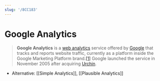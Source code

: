 ```yaml
---
slug: '/8CC183'
---
```


# Google Analytics

> **Google Analytics** is a [web analytics](https://en.wikipedia.org/wiki/Web_analytics 'Web analytics') service offered by [Google](https://en.wikipedia.org/wiki/Google 'Google') that tracks and reports website traffic, currently as a platform inside the Google Marketing Platform brand.[[1]](https://en.wikipedia.org/wiki/Google_Analytics#cite_note-1) Google launched the service in November 2005 after acquiring [Urchin](<https://en.wikipedia.org/wiki/Urchin_(software)> 'Urchin (software)').

- Alternative: [[Simple Analytics]], [[Plausible Analytics]]
